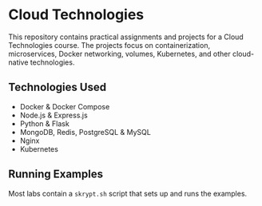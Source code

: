 # Cloud Technologies

This repository contains practical assignments and projects for a Cloud Technologies course. The projects focus on containerization, microservices, Docker networking, volumes, Kubernetes, and other cloud-native technologies.

## Technologies Used
- Docker & Docker Compose
- Node.js & Express.js
- Python & Flask
- MongoDB, Redis, PostgreSQL & MySQL
- Nginx
- Kubernetes

## Running Examples
Most labs contain a `skrypt.sh` script that sets up and runs the examples.